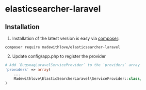 # elasticsearcher-laravel

## Installation

1. Installation of the latest version is easy via [composer](https://getcomposer.org/):

```
composer require madewithlove/elasticsearcher-laravel
```

2. Update config/app.php to register the provider

```php
# Add `BugsnagLaravelServiceProvider` to the `providers` array
'providers' => array(
    ...
    Madewithlove\ElasticSearcherLaravel\ServiceProvider::class,
)
```
